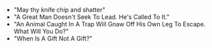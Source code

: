 - "May thy knife chip and shatter"
- "A Great Man Doesn't Seek To Lead. He's Called To It."
- "An Animal Caught In A Trap Will Gnaw Off His Own Leg To Escape. What Will You Do?"
- "When Is A Gift Not A Gift?"

